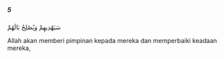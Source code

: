 ##### 5

<span class="ayah">سَيَهْدِيهِمْ وَيُصْلِحُ بَالَهُمْ</span>

<span class="ayah_translation">Allah akan memberi pimpinan kepada mereka dan memperbaiki keadaan mereka,</span>
